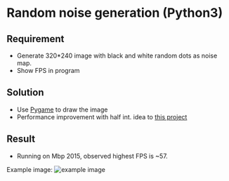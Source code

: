 # Random noise generation (Python3)

## Requirement
- Generate 320*240 image with black and white random dots as noise map.
- Show FPS in program

## Solution
- Use [Pygame]("https://www.pygame.org/news") to draw the image
- Performance improvement with half int. idea to [this project]("https://git.nowcoder.com/11000160/image_noise")

## Result
- Running on Mbp 2015, observed highest FPS is ~57.

Example image: ![example image]("https://github.com/OdessaR/Python_noise_generator/blob/master/example.png")
